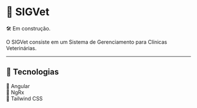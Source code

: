 # 🐾 SIGVet

🛠️ Em construção. 

O SIGVet consiste em um Sistema de Gerenciamento para Clínicas Veterinárias.

---

## 🔧 Tecnologias

🔸 Angular  
🔸 NgRx  
🔸 Tailwind CSS
